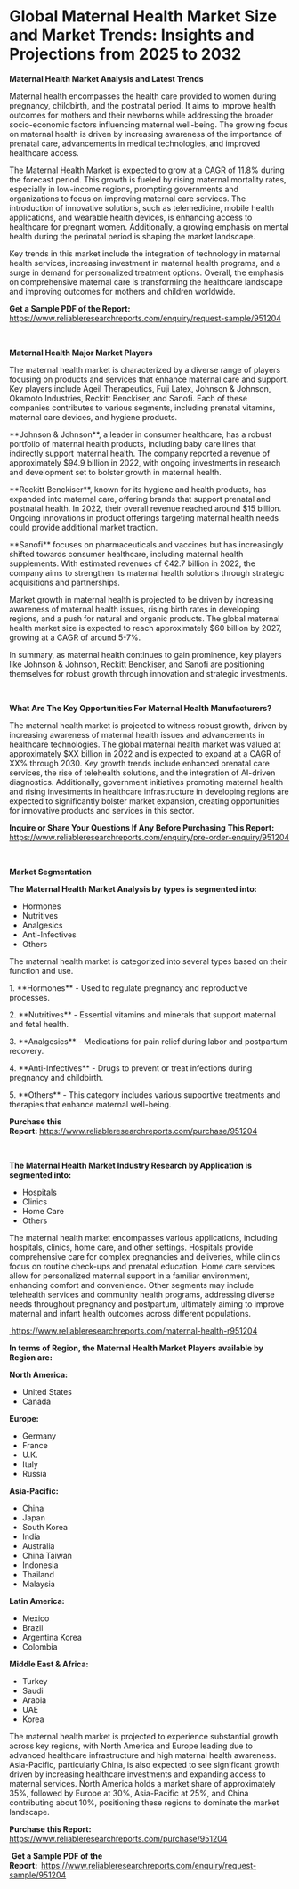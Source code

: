 <p><h1>Global Maternal Health Market Size and Market Trends: Insights and Projections from 2025 to 2032</h1></p><p><strong>Maternal Health Market Analysis and Latest Trends</strong></p>
<p><p>Maternal health encompasses the health care provided to women during pregnancy, childbirth, and the postnatal period. It aims to improve health outcomes for mothers and their newborns while addressing the broader socio-economic factors influencing maternal well-being. The growing focus on maternal health is driven by increasing awareness of the importance of prenatal care, advancements in medical technologies, and improved healthcare access.</p><p>The Maternal Health Market is expected to grow at a CAGR of 11.8% during the forecast period. This growth is fueled by rising maternal mortality rates, especially in low-income regions, prompting governments and organizations to focus on improving maternal care services. The introduction of innovative solutions, such as telemedicine, mobile health applications, and wearable health devices, is enhancing access to healthcare for pregnant women. Additionally, a growing emphasis on mental health during the perinatal period is shaping the market landscape.</p><p>Key trends in this market include the integration of technology in maternal health services, increasing investment in maternal health programs, and a surge in demand for personalized treatment options. Overall, the emphasis on comprehensive maternal care is transforming the healthcare landscape and improving outcomes for mothers and children worldwide.</p></p>
<p><strong>Get a Sample PDF of the Report:&nbsp;</strong> <a href="https://www.reliableresearchreports.com/enquiry/request-sample/951204?utm_campaign=3499&utm_medium=2&utm_source=Github&utm_content=ia&utm_term=17042025&utm_id=maternal-health">https://www.reliableresearchreports.com/enquiry/request-sample/951204</a></p>
<p>&nbsp;</p>
<p><strong>Maternal Health Major Market Players</strong></p>
<p><p>The maternal health market is characterized by a diverse range of players focusing on products and services that enhance maternal care and support. Key players include Ageil Therapeutics, Fuji Latex, Johnson & Johnson, Okamoto Industries, Reckitt Benckiser, and Sanofi. Each of these companies contributes to various segments, including prenatal vitamins, maternal care devices, and hygiene products.</p><p>**Johnson & Johnson**, a leader in consumer healthcare, has a robust portfolio of maternal health products, including baby care lines that indirectly support maternal health. The company reported a revenue of approximately $94.9 billion in 2022, with ongoing investments in research and development set to bolster growth in maternal health.</p><p>**Reckitt Benckiser**, known for its hygiene and health products, has expanded into maternal care, offering brands that support prenatal and postnatal health. In 2022, their overall revenue reached around $15 billion. Ongoing innovations in product offerings targeting maternal health needs could provide additional market traction.</p><p>**Sanofi** focuses on pharmaceuticals and vaccines but has increasingly shifted towards consumer healthcare, including maternal health supplements. With estimated revenues of €42.7 billion in 2022, the company aims to strengthen its maternal health solutions through strategic acquisitions and partnerships.</p><p>Market growth in maternal health is projected to be driven by increasing awareness of maternal health issues, rising birth rates in developing regions, and a push for natural and organic products. The global maternal health market size is expected to reach approximately $60 billion by 2027, growing at a CAGR of around 5-7%.</p><p>In summary, as maternal health continues to gain prominence, key players like Johnson & Johnson, Reckitt Benckiser, and Sanofi are positioning themselves for robust growth through innovation and strategic investments.</p></p>
<p>&nbsp;</p>
<p><strong>What Are The Key Opportunities For Maternal Health Manufacturers?</strong></p>
<p><p>The maternal health market is projected to witness robust growth, driven by increasing awareness of maternal health issues and advancements in healthcare technologies. The global maternal health market was valued at approximately $XX billion in 2022 and is expected to expand at a CAGR of XX% through 2030. Key growth trends include enhanced prenatal care services, the rise of telehealth solutions, and the integration of AI-driven diagnostics. Additionally, government initiatives promoting maternal health and rising investments in healthcare infrastructure in developing regions are expected to significantly bolster market expansion, creating opportunities for innovative products and services in this sector.</p></p>
<p><strong>Inquire or Share Your Questions If Any Before Purchasing This Report:</strong> <a href="https://www.reliableresearchreports.com/enquiry/pre-order-enquiry/951204?utm_campaign=3499&utm_medium=2&utm_source=Github&utm_content=ia&utm_term=17042025&utm_id=maternal-health">https://www.reliableresearchreports.com/enquiry/pre-order-enquiry/951204</a></p>
<p>&nbsp;</p>
<p><strong>Market Segmentation</strong></p>
<p><strong>The Maternal Health Market Analysis by types is segmented into:</strong></p>
<p><ul><li>Hormones</li><li>Nutritives</li><li>Analgesics</li><li>Anti-Infectives</li><li>Others</li></ul></p>
<p><p>The maternal health market is categorized into several types based on their function and use. </p><p>1. **Hormones** - Used to regulate pregnancy and reproductive processes.</p><p>2. **Nutritives** - Essential vitamins and minerals that support maternal and fetal health.</p><p>3. **Analgesics** - Medications for pain relief during labor and postpartum recovery.</p><p>4. **Anti-Infectives** - Drugs to prevent or treat infections during pregnancy and childbirth.</p><p>5. **Others** - This category includes various supportive treatments and therapies that enhance maternal well-being.</p></p>
<p><strong>Purchase this Report:&nbsp;</strong><a href="https://www.reliableresearchreports.com/purchase/951204?utm_campaign=3499&utm_medium=2&utm_source=Github&utm_content=ia&utm_term=17042025&utm_id=maternal-health">https://www.reliableresearchreports.com/purchase/951204</a></p>
<p>&nbsp;</p>
<p><strong>The Maternal Health Market Industry Research by Application is segmented into:</strong></p>
<p><ul><li>Hospitals</li><li>Clinics</li><li>Home Care</li><li>Others</li></ul></p>
<p><p>The maternal health market encompasses various applications, including hospitals, clinics, home care, and other settings. Hospitals provide comprehensive care for complex pregnancies and deliveries, while clinics focus on routine check-ups and prenatal education. Home care services allow for personalized maternal support in a familiar environment, enhancing comfort and convenience. Other segments may include telehealth services and community health programs, addressing diverse needs throughout pregnancy and postpartum, ultimately aiming to improve maternal and infant health outcomes across different populations.</p></p>
<p><a href="https://www.reliableresearchreports.com/maternal-health-r951204?utm_campaign=3499&utm_medium=2&utm_source=Github&utm_content=ia&utm_term=17042025&utm_id=maternal-health">&nbsp;https://www.reliableresearchreports.com/maternal-health-r951204</a></p>
<p><strong>In terms of Region, the Maternal Health Market Players available by Region are:</strong></p>
<p>
    <p> <strong> North America: </strong>
        <ul>
            <li>United States</li>
            <li>Canada</li>
        </ul>
        </p> 
    <p> <strong> Europe: </strong>
        <ul>
            <li>Germany</li>
            <li>France</li>
            <li>U.K.</li>
            <li>Italy</li>
            <li>Russia</li>
        </ul>
        </p> 
    <p> <strong> Asia-Pacific: </strong>
        <ul>
            <li>China</li>
            <li>Japan</li>
            <li>South Korea</li>
            <li>India</li>
            <li>Australia</li>
            <li>China Taiwan</li>
            <li>Indonesia</li>
            <li>Thailand</li>
            <li>Malaysia</li>
        </ul>
        </p> 
    <p> <strong> Latin America: </strong>
        <ul>
            <li>Mexico</li>
            <li>Brazil</li>
            <li>Argentina Korea</li>
            <li>Colombia</li>
        </ul>
        </p> 
    <p> <strong> Middle East & Africa: </strong>
        <ul>
            <li>Turkey</li>
            <li>Saudi</li>
            <li>Arabia</li>
            <li>UAE</li>
            <li>Korea</li>
        </ul>
    </p>
    </p>
<p><p>The maternal health market is projected to experience substantial growth across key regions, with North America and Europe leading due to advanced healthcare infrastructure and high maternal health awareness. Asia-Pacific, particularly China, is also expected to see significant growth driven by increasing healthcare investments and expanding access to maternal services. North America holds a market share of approximately 35%, followed by Europe at 30%, Asia-Pacific at 25%, and China contributing about 10%, positioning these regions to dominate the market landscape.</p></p>
<p><strong>Purchase this Report: </strong><a href="https://www.reliableresearchreports.com/purchase/951204?utm_campaign=3499&utm_medium=2&utm_source=Github&utm_content=ia&utm_term=17042025&utm_id=maternal-health">https://www.reliableresearchreports.com/purchase/951204</a></p>
<p>&nbsp;<strong>Get a Sample PDF of the Report:&nbsp;&nbsp;</strong><a href="https://www.reliableresearchreports.com/enquiry/request-sample/951204?utm_campaign=3499&utm_medium=2&utm_source=Github&utm_content=ia&utm_term=17042025&utm_id=maternal-health">https://www.reliableresearchreports.com/enquiry/request-sample/951204</a></p>
<p><strong></strong></p>
<p><p></p><p></p><p></p></p>